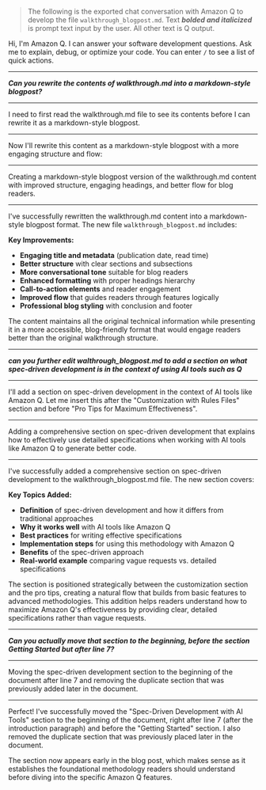 > The following is the exported chat conversation with Amazon Q to develop the file `walkthrough_blogpost.md`. Text _**bolded and italicized**_ is prompt text input by the user. All other text is Q output.

Hi, I'm Amazon Q. I can answer your software development questions. 
                        Ask me to explain, debug, or optimize your code. 
                        You can enter `/` to see a list of quick actions.

---

_**Can you rewrite the contents of walkthrough.md into a markdown-style blogpost?**_

---

I need to first read the walkthrough.md file to see its contents before I can rewrite it as a markdown-style blogpost.

---

Now I'll rewrite this content as a markdown-style blogpost with a more engaging structure and flow:

---

Creating a markdown-style blogpost version of the walkthrough.md content with improved structure, engaging headings, and better flow for blog readers.

---



I've successfully rewritten the walkthrough.md content into a markdown-style blogpost format. The new file `walkthrough_blogpost.md` includes:

**Key Improvements:**
- **Engaging title and metadata** (publication date, read time)
- **Better structure** with clear sections and subsections
- **More conversational tone** suitable for blog readers
- **Enhanced formatting** with proper headings hierarchy
- **Call-to-action elements** and reader engagement
- **Improved flow** that guides readers through features logically
- **Professional blog styling** with conclusion and footer

The content maintains all the original technical information while presenting it in a more accessible, blog-friendly format that would engage readers better than the original walkthrough structure.

---

_**can you further edit walthrough_blogpost.md to add a section on what spec-driven development is in the context of using AI tools such as Q**_

---

I'll add a section on spec-driven development in the context of AI tools like Amazon Q. Let me insert this after the "Customization with Rules Files" section and before "Pro Tips for Maximum Effectiveness".

---

Adding a comprehensive section on spec-driven development that explains how to effectively use detailed specifications when working with AI tools like Amazon Q to generate better code.

---



I've successfully added a comprehensive section on spec-driven development to the walkthrough_blogpost.md file. The new section covers:

**Key Topics Added:**
- **Definition** of spec-driven development and how it differs from traditional approaches
- **Why it works well** with AI tools like Amazon Q
- **Best practices** for writing effective specifications
- **Implementation steps** for using this methodology with Amazon Q
- **Benefits** of the spec-driven approach
- **Real-world example** comparing vague requests vs. detailed specifications

The section is positioned strategically between the customization section and the pro tips, creating a natural flow that builds from basic features to advanced methodologies. This addition helps readers understand how to maximize Amazon Q's effectiveness by providing clear, detailed specifications rather than vague requests.

---

_**Can you actually move that section to the beginning, before the section Getting Started but after line 7?**_

---

Moving the spec-driven development section to the beginning of the document after line 7 and removing the duplicate section that was previously added later in the document.

---



Perfect! I've successfully moved the "Spec-Driven Development with AI Tools" section to the beginning of the document, right after line 7 (after the introduction paragraph) and before the "Getting Started" section. I also removed the duplicate section that was previously placed later in the document.

The section now appears early in the blog post, which makes sense as it establishes the foundational methodology readers should understand before diving into the specific Amazon Q features.